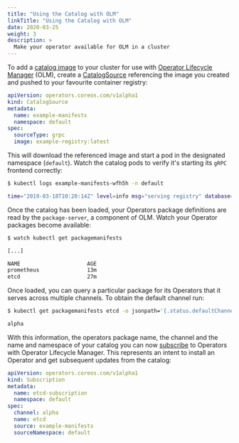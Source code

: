 ```yaml
---
title: "Using the Catalog with OLM"
linkTitle: "Using the Catalog with OLM"
date: 2020-03-25
weight: 3
description: >
  Make your operator available for OLM in a cluster
---
```



To add a [catalog image](/docs/tasks/make-operator-part-of-catalog) to your cluster for use with [Operator Lifecycle Manager](https://github.com/operator-framework/operator-lifecycle-manager) (OLM), create a [CatalogSource](/docs/concepts/crds/catalogsource) referencing the image you created and pushed to your favourite container registry:

```yaml
apiVersion: operators.coreos.com/v1alpha1
kind: CatalogSource
metadata:
  name: example-manifests
  namespace: default
spec:
  sourceType: grpc
  image: example-registry:latest
```

This will download the referenced image and start a pod in the designated namespace (`default`). Watch the catalog pods to verify it's starting its `gRPC` frontend correctly:

```sh
$ kubectl logs example-manifests-wfh5h -n default

time="2019-03-18T10:20:14Z" level=info msg="serving registry" database=bundles.db port=50051
```

Once the catalog has been loaded, your Operators package definitions are read by the `package-server`, a component of OLM. Watch your Operator packages become available:

```sh
$ watch kubectl get packagemanifests

[...]

NAME                     AGE
prometheus               13m
etcd                     27m
```

Once loaded, you can query a particular package for its Operators that it serves across multiple channels. To obtain the default channel run:

```sh
$ kubectl get packagemanifests etcd -o jsonpath='{.status.defaultChannel}'

alpha
```

With this information, the operators package name, the channel and the name and namespace of your catalog you can now [subscribe](/docs/tasks/install-operator-with-olm/) to Operators with Operator Lifecycle Manager. This represents an intent to install an Operator and get subsequent updates from the catalog:

```yaml
apiVersion: operators.coreos.com/v1alpha1
kind: Subscription
metadata:
  name: etcd-subscription
  namespace: default 
spec:
  channel: alpha
  name: etcd
  source: example-manifests
  sourceNamespace: default
```
